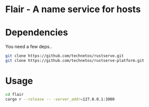 # Flair - A name service for hosts

# Dependencies

You need a few deps..

```sh
git clone https://github.com/technetos/rustserve.git
git clone https://github.com/technetos/rustserve-platform.git
```

# Usage

```sh
cd flair
cargo r --release -- -server_addr=127.0.0.1:3000
```
